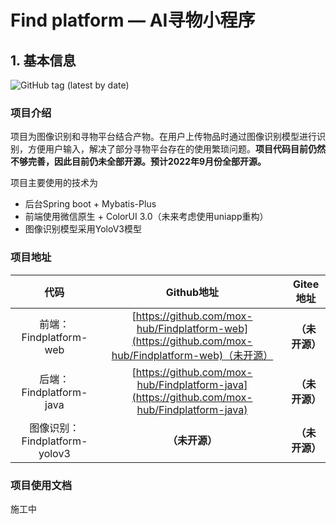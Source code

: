 # Find platform — AI寻物小程序

## 1. 基本信息

![GitHub tag (latest by date)](https://img.shields.io/github/v/tag/mox-hub/Findplatform)

### 项目介绍

项目为图像识别和寻物平台结合产物。在用户上传物品时通过图像识别模型进行识别，方便用户输入，解决了部分寻物平台存在的使用繁琐问题。**项目代码目前仍然不够完善，因此目前仍未全部开源。预计2022年9月份全部开源。**

项目主要使用的技术为

- 后台Spring boot + Mybatis-Plus 
- 前端使用微信原生 + ColorUI 3.0（未来考虑使用uniapp重构）
- 图像识别模型采用YoloV3模型

### 项目地址

|             代码              |                          Github地址                          |   Gitee地址    |
| :---------------------------: | :----------------------------------------------------------: | :------------: |
|    前端：Findplatform-web     | [https://github.com/mox-hub/Findplatform-web](https://github.com/mox-hub/Findplatform-web)（未开源） | **（未开源）** |
|    后端：Findplatform-java    | [https://github.com/mox-hub/Findplatform-java](https://github.com/mox-hub/Findplatform-java) | **（未开源）** |
| 图像识别：Findplatform-yolov3 |                        **（未开源）**                        | **（未开源）** |

### 项目使用文档

施工中

